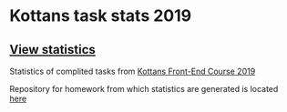 # Kottans task stats 2019

## [View statistics](https://KurosavaAkira.github.io/kottans-task-stats-2019/)

Statistics of complited tasks from [Kottans Front-End Course 2019](https://github.com/kottans/frontend)

Repository for homework from which statistics are generated is located [here](https://github.com/kottans/frontend-2019-homeworks)